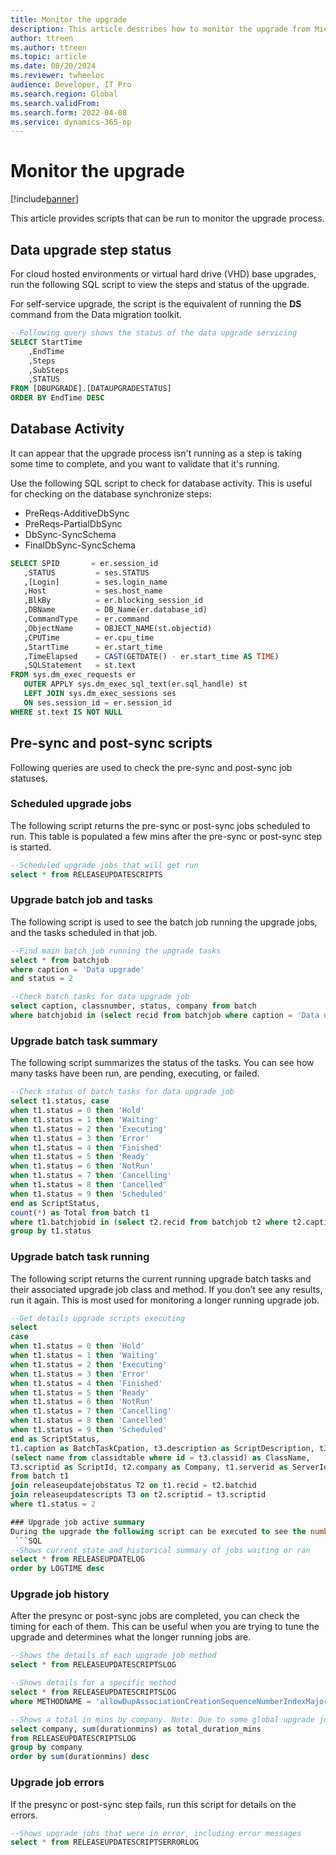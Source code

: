 ```yaml
---
title: Monitor the upgrade
description: This article describes how to monitor the upgrade from Microsoft Dynamics 2012 to Dynamics 365 Finance.
author: ttreen
ms.author: ttreen
ms.topic: article
ms.date: 08/20/2024
ms.reviewer: twheeloc
audience: Developer, IT Pro
ms.search.region: Global
ms.search.validFrom: 
ms.search.form: 2022-04-08
ms.service: dynamics-365-op
---
```


# Monitor the upgrade

[!include[banner](../includes/banner.md)]

This article provides scripts that can be run to monitor the upgrade process.

## Data upgrade step status
For cloud hosted environments or virtual hard drive (VHD) base upgrades, run the following SQL script to view the steps and status of the upgrade.

For self-service upgrade, the script is the equivalent of running the **DS** command from the Data migration toolkit. 
```SQL
--Following query shows the status of the data upgrade servicing 
SELECT StartTime
	,EndTime
	,Steps
	,SubSteps
	,STATUS
FROM [DBUPGRADE].[DATAUPGRADESTATUS]
ORDER BY EndTime DESC
```

## Database Activity  
It can appear that the upgrade process isn't running as a step is taking some time to complete, and you want to validate that it's running.

Use the following SQL script to check for database activity. This is useful for checking on the database synchronize steps: 
 - PreReqs-AdditiveDbSync
 - PreReqs-PartialDbSync
 - DbSync-SyncSchema
 - FinalDbSync-SyncSchema
 
 
 ```SQL
SELECT SPID       = er.session_id
    ,STATUS         = ses.STATUS
    ,[Login]        = ses.login_name
    ,Host           = ses.host_name
    ,BlkBy          = er.blocking_session_id
    ,DBName         = DB_Name(er.database_id)
    ,CommandType    = er.command
    ,ObjectName     = OBJECT_NAME(st.objectid)
    ,CPUTime        = er.cpu_time
    ,StartTime      = er.start_time
    ,TimeElapsed    = CAST(GETDATE() - er.start_time AS TIME)
    ,SQLStatement   = st.text
FROM sys.dm_exec_requests er
    OUTER APPLY sys.dm_exec_sql_text(er.sql_handle) st
    LEFT JOIN sys.dm_exec_sessions ses
    ON ses.session_id = er.session_id
WHERE st.text IS NOT NULL
```

## Pre-sync and post-sync scripts
Following queries are used to check the pre-sync and post-sync job statuses.

### Scheduled upgrade jobs
The following script returns the pre-sync or post-sync jobs scheduled to run. This table is populated a few mins after the pre-sync or post-sync step is started.
```SQL
--Scheduled upgrade jobs that will get run
select * from RELEASEUPDATESCRIPTS
 ```
### Upgrade batch job and tasks
The following script is used to see the batch job running the upgrade jobs, and the tasks scheduled in that job.
```SQL
--Find main batch job running the upgrade tasks
select * from batchjob
where caption = 'Data upgrade'
and status = 2

--Check batch tasks for data upgrade job
select caption, classnumber, status, company from batch
where batchjobid in (select recid from batchjob where caption = 'Data upgrade' and status = 2)
 ```

### Upgrade batch task summary
The following script summarizes the status of the tasks. You can see how many tasks have been run, are pending, executing, or failed. 
```SQL
--Check status of batch tasks for data upgrade job
select t1.status, case 
when t1.status = 0 then 'Hold'
when t1.status = 1 then 'Waiting'
when t1.status = 2 then 'Executing'
when t1.status = 3 then 'Error'
when t1.status = 4 then 'Finished'
when t1.status = 5 then 'Ready'
when t1.status = 6 then 'NotRun'
when t1.status = 7 then 'Cancelling'
when t1.status = 8 then 'Cancelled'
when t1.status = 9 then 'Scheduled'
end as ScriptStatus,
count(*) as Total from batch t1
where t1.batchjobid in (select t2.recid from batchjob t2 where t2.caption = 'Data upgrade' and t2.status = 2)
group by t1.status
```
### Upgrade batch task running
The following script returns the current running upgrade batch tasks and their associated upgrade job class and method. If you don’t see any results, run it again. This is most used for monitoring a longer running upgrade job. 
```SQL
--Get details upgrade scripts executing
select 
case 
when t1.status = 0 then 'Hold'
when t1.status = 1 then 'Waiting'
when t1.status = 2 then 'Executing'
when t1.status = 3 then 'Error'
when t1.status = 4 then 'Finished'
when t1.status = 5 then 'Ready'
when t1.status = 6 then 'NotRun'
when t1.status = 7 then 'Cancelling'
when t1.status = 8 then 'Cancelled'
when t1.status = 9 then 'Scheduled'
end as ScriptStatus,
t1.caption as BatchTaskCpation, t3.description as ScriptDescription, t3.method as ScriptMethod, t3.classid as ClassId, 
(select name from classidtable where id = t3.classid) as ClassName,
T3.scriptid as ScriptId, t2.company as Company, t1.serverid as ServerId, t1.startdatetime as ScriptStartTime, t1.enddatetime as ScriptEndTime   
from batch t1
join releaseupdatejobstatus T2 on t1.recid = t2.batchid
join releaseupdatescripts T3 on t2.scriptid = t3.scriptid
where t1.status = 2

### Upgrade job active summary
During the upgrade the following script can be executed to see the number of pending, completed, executing and failed jobs. It’s similar to the ** Upgrade batch task summary** script above, but data for this is coming from the upgrade framework. 
 ```SQL
--Shows current state and historical summary of jobs waiting or ran
select * from RELEASEUPDATELOG
order by LOGTIME desc
```
### Upgrade job history
After the presync or post-sync jobs are completed, you can check the timing for each of them. This can be useful when you are trying to tune the upgrade and determines what the longer running jobs are. 
```SQL
--Shows the details of each upgrade job method
select * from RELEASEUPDATESCRIPTSLOG

--Shows details for a specific method
select * from RELEASEUPDATESCRIPTSLOG
where METHODNAME = 'allowDupAssociationCreationSequenceNumberIndexMajor'

--Shows a total in mins by company. Note: Due to some global upgrade jobs, you will see timings for company DAT
select company, sum(durationmins) as total_duration_mins
from RELEASEUPDATESCRIPTSLOG
group by company 
order by sum(durationmins) desc
```

### Upgrade job errors
If the presync or post-sync step fails, run this script for details on the errors. 
```SQL
--Shows upgrade jobs that were in error, including error messages
select * from RELEASEUPDATESCRIPTSERRORLOG
```

